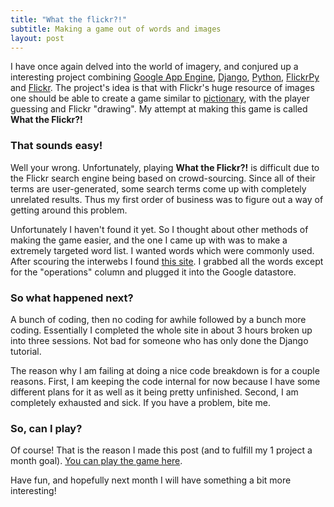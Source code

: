 ```yaml
---
title: "What the flickr?!"
subtitle: Making a game out of words and images
layout: post
---
```

I have once again delved into the world of imagery, and conjured up a interesting project combining <a title="Google App Engine" href="http://code.google.com/appengine/">Google App Engine</a>, <a title="Django" href="http://www.djangoproject.com/">Django</a>, <a title="Python" href="http://www.python.org/">Python</a>, <a href="http://code.google.com/p/flickrpy/">FlickrPy</a> and <a title="Flickr" href="http://www.flickr.com/">Flickr</a>.  The project's idea is that with Flickr's huge resource of images one should be able to create a game similar to <a title="pictionary" href="http://en.wikipedia.org/wiki/Pictionary">pictionary</a>, with the player guessing and Flickr "drawing".  My attempt at making this game is called **What the Flickr?!**

### That sounds easy!
Well your wrong.  Unfortunately, playing **What the Flickr?!** is difficult due to the Flickr search engine being based on crowd-sourcing.  Since all of their terms are user-generated, some search terms come up with completely unrelated results.  Thus my first order of business was to figure out a way of getting around this problem.

Unfortunately I haven't found it yet.  So I thought about other methods of making the game easier, and the one I came up with was to make a extremely targeted word list.  I wanted words which were commonly used.  After scouring the interwebs I found <a title="Ryota's word list" href="http://www2.educ.fukushima-u.ac.jp/~ryota/word-list.html" target="_blank">this site</a>.  I grabbed all the words except for the "operations" column and plugged it into the Google datastore.

### So what happened next?
A bunch of coding, then no coding for awhile followed by a bunch more coding.  Essentially I completed the whole site in about 3 hours broken up into three sessions.  Not bad for someone who has only done the Django tutorial.

The reason why I am failing at doing a nice code breakdown is for a couple reasons.  First, I am keeping the code internal for now because I have some different plans for it as well as it being pretty unfinished.  Second, I am completely exhausted and sick.  If you have a problem, bite me.

### So, can I play?
Of course!  That is the reason I made this post (and to fulfill my 1 project a month goal).  <a title="What the Flickr?!" href="http://whattheflickr.appspot.com">You can play the game here</a>.

Have fun, and hopefully next month I will have something a bit more interesting!
